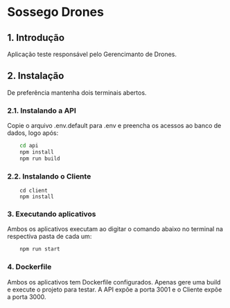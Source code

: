 # Sossego Drones

## 1. Introdução
Aplicação teste responsável pelo Gerencimanto de Drones.

## 2. Instalação
De preferência mantenha dois terminais abertos.

### 2.1. Instalando a API
Copie o arquivo .env.default para .env e preencha os acessos ao banco de dados, logo após:
```bash
    cd api
    npm install
    npm run build
```

### 2.2. Instalando o Cliente
```
    cd client
    npm install
```

### 3. Executando aplicativos
Ambos os aplicativos executam ao digitar o comando abaixo no terminal na respectiva pasta de cada um:
```bash
    npm run start
```

### 4. Dockerfile
Ambos os aplicativos tem Dockerfile configurados. Apenas gere uma build e execute o projeto para testar.
A API expõe a porta 3001 e o Cliente expõe a porta 3000.